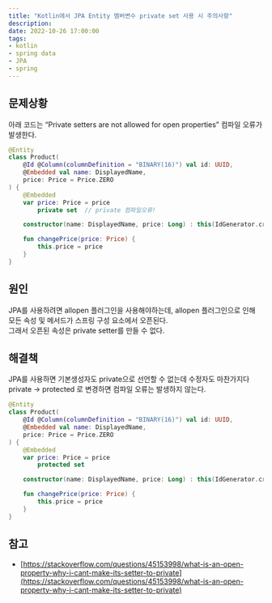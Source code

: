 ```yaml
---
title: "Kotlin에서 JPA Entity 멤버변수 private set 사용 시 주의사항"
description:
date: 2022-10-26 17:00:00
tags:
- kotlin
- spring data
- JPA
- spring
---
```


## 문제상황

아래 코드는 “Private setters are not allowed for open properties” 컴파일 오류가 발생한다.

```kotlin
@Entity
class Product(
    @Id @Column(columnDefinition = "BINARY(16)") val id: UUID,
    @Embedded val name: DisplayedName,
    price: Price = Price.ZERO
) {
    @Embedded
    var price: Price = price
        private set  // private 컴파일오류!

    constructor(name: DisplayedName, price: Long) : this(IdGenerator.createId(), name, Price(price))

    fun changePrice(price: Price) {
        this.price = price
    }
}

```

## 원인

JPA를 사용하려면 allopen 플러그인을 사용해야하는데, allopen 플러그인으로 인해 모든 속성 및 메서드가 스프링 구성 요소에서 오픈된다.  
그래서 오픈된 속성은 private setter를 만들 수 없다.

## 해결책

JPA를 사용하면 기본생성자도 private으로 선언할 수 없는데 수정자도 마찬가지다
private → protected 로 변경하면 컴파일 오류는 발생하지 않는다.

```kotlin
@Entity
class Product(
    @Id @Column(columnDefinition = "BINARY(16)") val id: UUID,
    @Embedded val name: DisplayedName,
    price: Price = Price.ZERO
) {
    @Embedded
    var price: Price = price
        protected set

    constructor(name: DisplayedName, price: Long) : this(IdGenerator.createId(), name, Price(price))

    fun changePrice(price: Price) {
        this.price = price
    }
}
```

## 참고

- [https://stackoverflow.com/questions/45153998/what-is-an-open-property-why-i-cant-make-its-setter-to-private](https://stackoverflow.com/questions/45153998/what-is-an-open-property-why-i-cant-make-its-setter-to-private)